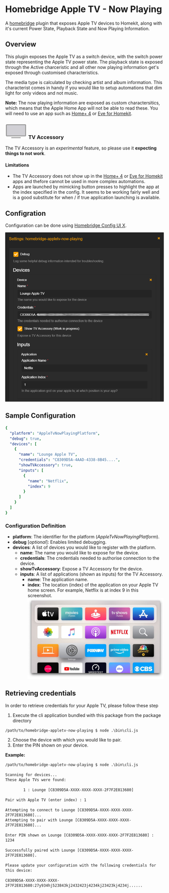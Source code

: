 # Homebridge Apple TV - Now Playing

A [homebridge](https://github.com/nfarina/homebridge) plugin that exposes Apple TV devices to Homekit, along with it's current Power State, Playback State and Now Playing Information.

## Overview

This plugin exposes the Apple TV as a switch device, with the switch power state representing the Apple TV power state. The playback state is exposed through the Active charceristic and all other now playing information get's exposed through customised characteristics.

The media type is calculated by checking artist and album information. This characterist comes in handy if you would like to setup automations that dim light for only videos and not music.

**Note:** The now playing information are exposed as custom charactersitics, which means that the Apple Home App will not be able to read these. You will need to use an app such as [Home+ 4](https://apps.apple.com/us/app/home-4/id995994352) or [Eve for Homekit](https://apps.apple.com/us/app/eve-for-homekit/id917695792).

### <img src='screenshots/television.png' height=50 /> TV Accessory

The TV Accessory is an _experimental_ feature, so please use it **expecting things to not work**.

#### Limitations

* The TV Accessory does not show up in the [Home+ 4](https://apps.apple.com/us/app/home-4/id995994352) or [Eve for Homekit](https://apps.apple.com/us/app/eve-for-homekit/id917695792) apps and thefore cannot be used in more complex automations.
* Apps are launched by mimicking button presses to highlight the app at the index specified in the config. It seems to be working fairly well and is a good substitute for when / if true application launching is available.

## Configration

Configuration can be done using [Homebridge Config UI X](https://github.com/oznu/homebridge-config-ui-x).

![Configuration](screenshots/configuration.png)

## Sample Configuration

```yaml
{    
  "platform": "AppleTvNowPlayingPlatform",
  "debug": true, 
  "devices": [        
    {            
      "name": "Lounge Apple TV",            
      "credentials": "C8309D5A-4AAD-4338-8B45....",
      "showTVAccessory": true,
      "inputs": [
        {
          "name": "Netflix", 
          "index": 9
        }
      ]
    }    
  ]
}
```
### Configuration Definition

* **platform**: The identifier for the platform (*AppleTvNowPlayingPlatform*).
* **debug** [*optional*]: Enables limited debugging.
* **devices**: A list of devices you would like to register with the platform.     
  * **name**: The name you would like to expose for the device.
  * **credentials**: The credentials needed to authorise connection to the device.
  * **showTvAccessory**: Expose a TV Accessory for the device.
  * **inputs**: A list of applications (shown as inputs) for the TV Accessory.
    * **name**: The application name.
    * **index**: The location (index) of the application on your Apple TV home screen. For example, Netflix is at index 9 in this screenshot. ![Apple TV Home Scree](screenshots/apple_tv.jpg)

## Retrieving credentials

In order to retrieve credentials for your Apple TV, please follow these step

1. Execute the cli application bundled with this package from the package directory
```
/path/to/homebridge-appletv-now-playing $ node .\bin\cli.js
```
2. Choose the device with which you would like to pair.
3. Enter the PIN shown on your device.

**Example:**

```
/path/to/homebridge-appletv-now-playing $ node .\bin\cli.js

Scanning for devices...
These Apple TVs were found:

        1 : Lounge [C8309D5A-XXXX-XXXX-XXXX-2F7F2E813680]

Pair with Apple TV (enter index) : 1

Attempting to connect to Lounge [C8309D5A-XXXX-XXXX-XXXX-2F7F2E813680]...
Attempting to pair with Lounge [C8309D5A-XXXX-XXXX-XXXX-2F7F2E813680]...

Enter PIN shown on Lounge [C8309D5A-XXXX-XXXX-XXXX-2F7F2E813680] : 1234

Successfully paired with Lounge [C8309D5A-XXXX-XXXX-XXXX-2F7F2E813680].

Please update your configuration with the following credentials for this device:

C8309D5A-XXXX-XXXX-XXXX-2F7F2E813680:27y934hj523843kj2432423j4234kj23423kj4234j......
```
